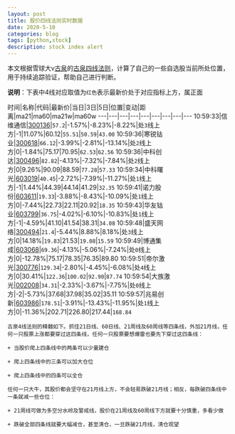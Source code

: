 ```yaml
---
layout: post
title: 股价四线法则实时数据
date: 2020-5-10
categories: blog
tags: [python,stock]
description: stock index alert
---
```



本文根据雪球大v[古泉](https://xueqiu.com/u/7148646888)的[古泉四线法则](https://xueqiu.com/7148646888/130498192)，计算了自己的一些自选股当前所处位置，用于持续追踪验证，帮助自己进行判断。

**说明**：下表中4线对应取值为`红色`表示最新价处于对应指标上方，属正面

时间|名称|代码|最新价|当日|3日|5日|位置|变动|距离|ma21|ma60|ma21w|ma60w
---|---|---|---|---|---|---|---|---
10:59:33|信维通信|[300136](https://xueqiu.com/S/SZ300136)|`57.2`|-1.57%|-8.23%|-8.22%|处`3`线上方|-1|11.07%|60.12|`55.51`|`50.59`|`43.00`
10:59:36|寒锐钴业|[300618](https://xueqiu.com/S/SZ300618)|`66.12`|-3.99%|-2.81%|-13.14%|处`2`线上方|0|-1.84%|75.17|70.95|`62.53`|`62.56`
10:59:36|中科创达|[300496](https://xueqiu.com/S/SZ300496)|`82.82`|-4.13%|-7.32%|-7.84%|处`2`线上方|0|9.26%|90.09|88.59|`77.28`|`57.33`
10:59:34|中科曙光|[603019](https://xueqiu.com/S/SH603019)|`40.45`|-2.72%|-7.39%|-11.27%|处`1`线上方|-1|1.44%|44.39|44.14|41.29|`32.35`
10:59:41|诺力股份|[603611](https://xueqiu.com/S/SH603611)|`19.33`|-3.88%|-8.43%|-10.09%|处`1`线上方|0|-7.44%|22.73|22.11|20.92|`18.35`
10:59:43|华友钴业|[603799](https://xueqiu.com/S/SH603799)|`36.75`|-4.02%|-6.10%|-10.83%|处`1`线上方|-1|-4.59%|41.10|41.54|38.31|`34.08`
10:59:48|盛天网络|[300494](https://xueqiu.com/S/SZ300494)|`21.4`|-5.44%|8.88%|8.18%|处`3`线上方|0|14.18%|`19.83`|21.53|`19.08`|`15.59`
10:59:49|博通集成|[603068](https://xueqiu.com/S/SH603068)|`69.36`|-4.13%|-5.06%|-7.24%|处`0`线上方|0|-12.78%|75.17|78.35|76.35|89.80
10:59:51|帝尔激光|[300776](https://xueqiu.com/S/SZ300776)|`129.34`|-2.80%|-4.45%|-6.08%|处`4`线上方|0|30.41%|`122.36`|`100.02`|`92.90`|`87.74`
10:59:54|大族激光|[002008](https://xueqiu.com/S/SZ002008)|`34.31`|-2.33%|-3.67%|-7.75%|处`0`线上方|-2|-5.73%|37.68|37.98|35.02|35.11
10:59:57|兆易创新|[603986](https://xueqiu.com/S/SH603986)|`178.51`|-3.91%|-13.43%|-11.95%|处`1`线上方|0|-11.36%|202.71|226.80|217.44|`168.84`

```
古泉4线法则的精髓如下。抓住21日线、60日线、21周线及60周线等四条线，外加21月线，任何一只股票上涨都要穿过这四条线，任何一只股票要想爆雷也要先下穿过这四条线：

+ 当股价爬上四条线中的两条可以少量建仓

+ 爬上四条线中的三条可以加大仓位

+ 爬上四条线中的四条可以全仓

任何一只大牛，其股价都会坚守在21月线上方，不会轻易跌破21月线；相反，每跌破四条线中一条就减一些仓位：

+ 21周线可做为多空分水岭及警戒线，股价在21周线及60周线下方就要十分慎重，多看少做

+ 跌破全部四条线就要大幅减仓，甚至清仓，一旦跌破21月线，清仓观望
```